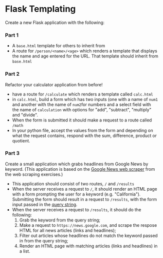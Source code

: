# Flask Templating

Create a new Flask application with the following:

### Part 1

- A `base.html` template for others to inherit from
- A route for `/person/<name>/<age>` which renders a template that displays the name and age entered for the URL. That template should inherit from `base.html` 

### Part 2

Refactor your calculator application from before! 

- have a route for `/calculate` which renders a template called `calc.html`
- in `calc.html`, build a form which has two inputs (one with a name of `num1` and another with the name of `num2`for numbers and a select field with the name of `calculation` with options for "add", "subtract", "multiply" and "divide". 
- When the form is submitted it should make a request to a route called `/math`
- In your python file, accept the values from the form and depending on what the request contains, respond with the sum, difference, product or quotient.

### Part 3

Create a small application which grabs headlines from Google News by keyword. (This application is based on the [Google News web scraper](https://www.rithmschool.com/courses/python-fundamentals-part-2/python-web-scraping-exercises) from the web scraping exercises.)

- This application should consist of two routes, `/` and `/results`
- When the server receives a request to `/`, it should render an HTML page with a form prompting the user for a keyword (e.g. "California"). Submitting the form should result in a request to `/results`, with the form input passed in the [query string](https://en.wikipedia.org/wiki/Query_string).
- When the server receives a request to `/results`, it should do the following:
    1. Grab the keyword from the query string;
    2. Make a request to `https://news.google.com`, and scrape the respose HTML for all news articles (links and headlines);
    3. Filter out articles whose headlines do not match the keyword passed in from the query string;
    4. Render an HTML page with matching articles (links and headlines) in a list.

